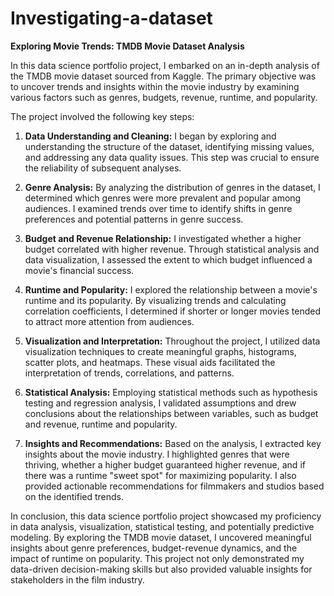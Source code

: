 # Investigating-a-dataset
**Exploring Movie Trends: TMDB Movie Dataset Analysis**

In this data science portfolio project, I embarked on an in-depth analysis of the TMDB movie dataset sourced from Kaggle. The primary objective was to uncover trends and insights within the movie industry by examining various factors such as genres, budgets, revenue, runtime, and popularity.

The project involved the following key steps:

1. **Data Understanding and Cleaning:** I began by exploring and understanding the structure of the dataset, identifying missing values, and addressing any data quality issues. This step was crucial to ensure the reliability of subsequent analyses.

2. **Genre Analysis:** By analyzing the distribution of genres in the dataset, I determined which genres were more prevalent and popular among audiences. I examined trends over time to identify shifts in genre preferences and potential patterns in genre success.

3. **Budget and Revenue Relationship:** I investigated whether a higher budget correlated with higher revenue. Through statistical analysis and data visualization, I assessed the extent to which budget influenced a movie's financial success.

4. **Runtime and Popularity:** I explored the relationship between a movie's runtime and its popularity. By visualizing trends and calculating correlation coefficients, I determined if shorter or longer movies tended to attract more attention from audiences.

5. **Visualization and Interpretation:** Throughout the project, I utilized data visualization techniques to create meaningful graphs, histograms, scatter plots, and heatmaps. These visual aids facilitated the interpretation of trends, correlations, and patterns.

6. **Statistical Analysis:** Employing statistical methods such as hypothesis testing and regression analysis, I validated assumptions and drew conclusions about the relationships between variables, such as budget and revenue, runtime and popularity.

7. **Insights and Recommendations:** Based on the analysis, I extracted key insights about the movie industry. I highlighted genres that were thriving, whether a higher budget guaranteed higher revenue, and if there was a runtime "sweet spot" for maximizing popularity. I also provided actionable recommendations for filmmakers and studios based on the identified trends.

In conclusion, this data science portfolio project showcased my proficiency in data analysis, visualization, statistical testing, and potentially predictive modeling. By exploring the TMDB movie dataset, I uncovered meaningful insights about genre preferences, budget-revenue dynamics, and the impact of runtime on popularity. This project not only demonstrated my data-driven decision-making skills but also provided valuable insights for stakeholders in the film industry.
